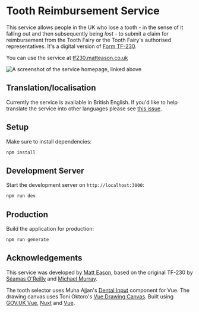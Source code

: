 # Tooth Reimbursement Service

This service allows people in the UK who lose a tooth - in the sense of it falling out and then subsequently being _lost_ -
to submit a claim for reimbursement from the Tooth Fairy or the Tooth Fairy's authorised representatives. It's a digital version of [Form TF-230](https://bsky.app/profile/seamas.bsky.social/post/3lkih6dkek222).

You can use the service at [tf230.matteason.co.uk](https://tf230.matteason.co.uk/)

![A screenshot of the service homepage, linked above](https://github.com/user-attachments/assets/4c5ab67e-2384-4c84-b280-dcc10562c56f)


## Translation/localisation

Currently the service is available in British English. If you'd like to help translate the service into other languages please see [this issue](https://github.com/matteason/tooth-reimbursement-service/issues/2).

## Setup

Make sure to install dependencies:

```bash
npm install
```

## Development Server

Start the development server on `http://localhost:3000`:

```bash
npm run dev
```

## Production

Build the application for production:

```bash
npm run generate
```

## Acknowledgements

This service was developed by [Matt Eason](https://matteason.co.uk), based on the original TF-230 by [Séamas O'Reilly](https://bsky.app/profile/seamas.bsky.social) and [Michael Murray](https://bsky.app/profile/yarrumm.bsky.social).

The tooth selector uses Muha Ajjan's [Dental Input](https://gitlab.com/isword/dental-input) component for Vue.
The drawing canvas uses Toni Oktoro's [Vue Drawing Canvas](https://github.com/razztyfication/vue-drawing-canvas).
Built using [GOV.UK Vue](https://github.com/govuk-vue/govuk-vue), [Nuxt](https://nuxt.com/) and [Vue](https://vuejs.org/).
